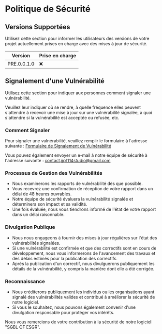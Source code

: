 # Politique de Sécurité

## Versions Supportées

Utilisez cette section pour informer les utilisateurs des versions de votre projet actuellement prises en charge avec des mises à jour de sécurité.

| Version | Prise en charge   |
| ------- | ------------------ |
| PRE.0.0.1.0   | :x: |

## Signalement d'une Vulnérabilité

Utilisez cette section pour indiquer aux personnes comment signaler une vulnérabilité.

Veuillez leur indiquer où se rendre, à quelle fréquence elles peuvent s'attendre à recevoir une mise à jour sur une vulnérabilité signalée, à quoi s'attendre si la vulnérabilité est acceptée ou refusée, etc.

### Comment Signaler

Pour signaler une vulnérabilité, veuillez remplir le formulaire à l'adresse suivante : [Formulaire de Signalement de Vulnérabilité](https://form.jotform.com/jjp1114studio/sgbl-of-esgr_vulnerability)

Vous pouvez également envoyer un e-mail à notre équipe de sécurité à l'adresse suivante : contact.jjp1114studio@gmail.com

### Processus de Gestion des Vulnérabilités

- Nous examinerons les rapports de vulnérabilité dès que possible.
- Vous recevrez une confirmation de réception de votre rapport dans un délai de 48 heures ouvrables.
- Notre équipe de sécurité évaluera la vulnérabilité signalée et déterminera son impact et sa validité.
- Une fois évaluée, nous vous tiendrons informé de l'état de votre rapport dans un délai raisonnable.

### Divulgation Publique

- Nous nous engageons à fournir des mises à jour régulières sur l'état des vulnérabilités signalées.
- Si une vulnérabilité est confirmée et que des correctifs sont en cours de développement, nous vous informerons de l'avancement des travaux et des délais estimés pour la publication des correctifs.
- Après la publication d'un correctif, nous divulguerons publiquement les détails de la vulnérabilité, y compris la manière dont elle a été corrigée.

### Reconnaissance

- Nous créditerons publiquement les individus ou les organisations ayant signalé des vulnérabilités valides et contribué à améliorer la sécurité de notre logiciel.
- Si vous le souhaitez, nous pouvons également convenir d'une divulgation responsable pour protéger vos intérêts.

Nous vous remercions de votre contribution à la sécurité de notre logiciel "SGBL OF ESGR".

